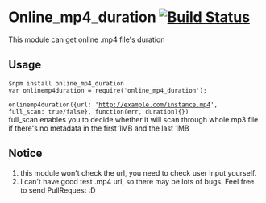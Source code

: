 # Online_mp4_duration [![Build Status](https://travis-ci.org/jeffry1829/online_mp4_duration.svg?branch=master)](https://travis-ci.org/jeffry1829/online_mp4_duration)  
This module can get online .mp4 file's duration  
## Usage  
<code>$npm install online_mp4_duration</code>  
<code>var onlinemp4duration = require('online_mp4_duration');  
onlinemp4duration({url: 'http://example.com/instance.mp4', full_scan: true/false}, function(err, duration){})</code>  
full_scan enables you to decide whether it will scan through whole mp3 file if there's no metadata in the first 1MB and the last 1MB  
## Notice  
1) this module won't check the url, you need to check user input yourself.  
2) I can't have good test .mp4 url, so there may be lots of bugs. Feel free to send PullRequest :D  
